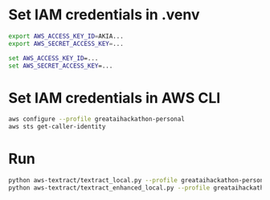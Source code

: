 # Set IAM credentials in .venv
```bash
export AWS_ACCESS_KEY_ID=AKIA...
export AWS_SECRET_ACCESS_KEY=...
```

```cmd
set AWS_ACCESS_KEY_ID=...
set AWS_SECRET_ACCESS_KEY=...
```

# Set IAM credentials in AWS CLI
```bash
aws configure --profile greataihackathon-personal
aws sts get-caller-identity
```

# Run
```bash
python aws-textract/textract_local.py --profile greataihackathon-personal --image aws-textract/paystub/paystub.jpg --region us-east-1
python aws-textract/textract_enhanced_local.py --profile greataihackathon-personal --image aws-textract/paystub/paystub.jpg --region us-east-1 --mode tfb
```
